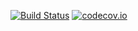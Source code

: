 [![Build Status](https://travis-ci.org/kkilger/hmcalc.svg?branch=master)](https://travis-ci.org/kkilger/hmcalc)
[![codecov.io](https://codecov.io/github/kkilger/hmcalc/coverage.svg?branch=master)](https://codecov.io/github/kkilger/hmcalc?branch=master)
